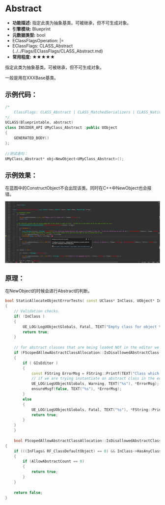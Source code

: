 # Abstract

- **功能描述:** 指定此类为抽象基类。可被继承，但不可生成对象。
- **引擎模块:** Blueprint
- **元数据类型:** bool
- EClassFlagsOperation: |=
- EClassFlags: CLASS_Abstract (../../Flags/EClassFlags/CLASS_Abstract.md)
- **常用程度:** ★★★★★

指定此类为抽象基类。可被继承，但不可生成对象。

一般是用在XXXBase基类。

## 示例代码：

```cpp
/*
	ClassFlags:	CLASS_Abstract | CLASS_MatchedSerializers | CLASS_Native | CLASS_RequiredAPI | CLASS_TokenStreamAssembled | CLASS_Intrinsic | CLASS_Constructed
*/
UCLASS(Blueprintable, abstract)
class INSIDER_API UMyClass_Abstract :public UObject
{
	GENERATED_BODY()
};

//测试语句：
UMyClass_Abstract* obj=NewObject<UMyClass_Abstract>();
```

## 示例效果：

在蓝图中的ConstructObject不会出现该类。同时在C++中NewObject也会报错。

![image.png](image.png)

## 原理：

在NewObject的时候会进行Abstract的判断。

```cpp
bool StaticAllocateObjectErrorTests( const UClass* InClass, UObject* InOuter, FName InName, EObjectFlags InFlags)
{
	// Validation checks.
	if( !InClass )
	{
		UE_LOG(LogUObjectGlobals, Fatal, TEXT("Empty class for object %s"), *InName.ToString() );
		return true;
	}

	// for abstract classes that are being loaded NOT in the editor we want to error.  If they are in the editor we do not want to have an error
	if (FScopedAllowAbstractClassAllocation::IsDisallowedAbstractClass(InClass, InFlags))
	{
		if ( GIsEditor )
		{
			const FString ErrorMsg = FString::Printf(TEXT("Class which was marked abstract was trying to be loaded in Outer %s.  It will be nulled out on save. %s %s"), *GetPathNameSafe(InOuter), *InName.ToString(), *InClass->GetName());
			// if we are trying instantiate an abstract class in the editor we'll warn the user that it will be nulled out on save
			UE_LOG(LogUObjectGlobals, Warning, TEXT("%s"), *ErrorMsg);
			ensureMsgf(false, TEXT("%s"), *ErrorMsg);
		}
		else
		{
			UE_LOG(LogUObjectGlobals, Fatal, TEXT("%s"), *FString::Printf( TEXT("Can't create object %s in Outer %s: class %s is abstract"), *InName.ToString(), *GetPathNameSafe(InOuter), *InClass->GetName()));
			return true;
		}
	}
	}
	
	bool FScopedAllowAbstractClassAllocation::IsDisallowedAbstractClass(const UClass* InClass, EObjectFlags InFlags)
{
	if (((InFlags& RF_ClassDefaultObject) == 0) && InClass->HasAnyClassFlags(CLASS_Abstract))
	{
		if (AllowAbstractCount == 0)
		{
			return true;
		}
	}

	return false;
}
```